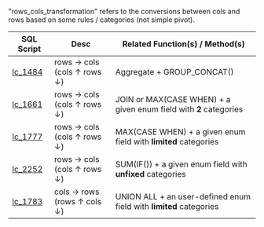 "rows_cols_transformation" refers to the conversions between cols and rows based on some rules / categories (not simple pivot).

| SQL Script  | Desc | Related Function(s) / Method(s) |
| ----------- | ---- | ------------------- |
| [lc_1484](https://github.com/irenejiazhou/sql_manual/blob/main/rows_cols_transformation/leetcode_Q1484_group_list_by_date.sql)|rows → cols (cols ↑ rows ↓) | Aggregate + GROUP_CONCAT()|
| [lc_1661](https://github.com/irenejiazhou/sql_manual/blob/main/rows_cols_transformation/leetcode_Q1661_avg_of_2_categories.sql)|rows → cols (cols ↑ rows ↓) | JOIN or MAX(CASE WHEN) + a given enum field with <b>2</b> categories |
| [lc_1777](https://github.com/irenejiazhou/sql_manual/blob/main/rows_cols_transformation/leetcode_Q1777.sql)|rows → cols (cols ↑ rows ↓) | MAX(CASE WHEN) + a given enum field with <b>limited</b> categories |
| [lc_2252]()|rows → cols (cols ↑ rows ↓) | SUM(IF()) + a given enum field with <b>unfixed</b> categories |
| [lc_1783](https://github.com/irenejiazhou/sql_manual/blob/main/rows_cols_transformation/leetcode_Q1783_union_all.sql)|cols → rows (rows ↑ cols ↓) | UNION ALL + an user-defined enum field with <b>limited</b> categories |

